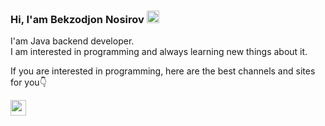 ### Hi, I'am Bekzodjon Nosirov  <img src="https://media1.giphy.com/media/w1OBpBd7kJqHrJnJ13/giphy.gif?cid=ecf05e479czjyje5guetm5dqj4fxk8hoz5dfpxi4jvi4cm08&ep=v1_stickers_search&rid=giphy.gif&ct=s" width=20px>

I'am Java backend developer. <br />
I am interested in programming and always learning new things about it.

If you are interested in programming, here are the best channels and sites for you👇

<a href="https://www.youtube.com/@codeuz8122/featured">
<img src="https://img.freepik.com/free-icon/youtube_318-566773.jpg" width=25px>
</a>
